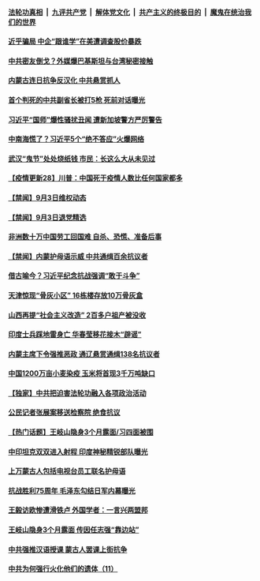 

####  [法轮功真相](../../../../basic/blob/master/README.md?t=09041531) &nbsp;|&nbsp; [九评共产党](../../../../9ping.md/blob/master/README.md?t=09041531) &nbsp;|&nbsp; [解体党文化](../../../../jtdwh.md/blob/master/README.md?t=09041531)  &nbsp;|&nbsp; [共产主义的终极目的](../../../../gczydzjmd.md/blob/master/README.md?t=09041531) &nbsp;|&nbsp; [魔鬼在统治我们的世界](../../../../mgztzwmdsj.md/blob/master/README.md?t=09041531) 

#### [近乎骗局 中企“跟谁学”在美遭调查股价暴跌](../pages/prog204/a102933441.md?t=09041531) 

#### [中共密友倒戈？外媒爆巴基斯坦与台湾秘密接触](../pages/prog204/a102933429.md?t=09041531) 

#### [内蒙古连日抗争反汉化 中共悬赏抓人](../pages/prog204/a102933400.md?t=09041531) 

#### [首个判死的中共副省长被打5枪 死前对话曝光](../pages/prog204/a102933355.md?t=09041531) 

#### [习近平“国师”爆性骚扰丑闻 遭新加坡警方严厉警告](../pages/prog204/a102933357.md?t=09041531) 

#### [中南海慌了？习近平5个“绝不答应”火爆网络](../pages/prog204/a102933318.md?t=09041531) 

#### [武汉“鬼节”处处烧纸钱 市民：长这么大从未见过](../pages/prog204/a102933317.md?t=09041531) 


#### [【疫情更新28】川普：中国死于疫情人数比任何国家都多](../pages/prog204/a102931621.md?t=09041531) 


#### [【禁闻】9月3日维权动态](../pages/prog204/a102933219.md?t=09041531) 

#### [【禁闻】9月3日退党精选](../pages/prog204/a102933227.md?t=09041531) 

#### [非洲数十万中国劳工回国难 自杀、恐慌、准备后事](../pages/prog204/a102933169.md?t=09041531) 

#### [【禁闻】内蒙护母语示威 中共通缉百余抗议者](../pages/prog204/a102933194.md?t=09041531) 

#### [借古喻今？习近平纪念抗战强调“敢于斗争”](../pages/prog204/a102933124.md?t=09041531) 

#### [天津惊现“骨灰小区” 16栋楼存放10万骨灰盒](../pages/prog204/a102933114.md?t=09041531) 

#### [山西再提“社会主义改造” 2百多户祖产被没收](../pages/prog204/a102933097.md?t=09041531) 

#### [印度士兵踩地雷身亡 华春莹移花接木“辟谣”](../pages/prog204/a102932977.md?t=09041531) 

#### [内蒙主席下令强推恶政 通辽悬赏通缉138名抗议者](../pages/prog204/a102932990.md?t=09041531) 

#### [中国1200万亩小麦染疫 玉米将首现3千万吨缺口](../pages/prog204/a102933055.md?t=09041531) 

#### [【独家】中共把迫害法轮功融入各项政治活动](../pages/prog204/a102932998.md?t=09041531) 

#### [公民记者张展案移送检察院 绝食抗议](../pages/prog204/a102932860.md?t=09041531) 

#### [【热门话题】王岐山隐身3个月露面/习四面被围](../pages/prog204/a102932837.md?t=09041531) 

#### [中印坦克双双进入射程 印度神秘精锐部队曝光](../pages/prog204/a102932846.md?t=09041531) 

#### [上万蒙古人包括电视台员工联名护母语](../pages/prog204/a102932839.md?t=09041531) 

#### [抗战胜利75周年 毛泽东勾结日军内幕曝光](../pages/prog204/a102932739.md?t=09041531) 

#### [王毅访欧惨遭滑铁卢 外国学者：一言兴两盟邦](../pages/prog204/a102932721.md?t=09041531) 

#### [王岐山隐身3个月露面 传因任志强“靠边站”](../pages/prog204/a102932724.md?t=09041531) 

#### [中共强推汉语授课 蒙古人罢课上街抗争](../pages/prog204/a102932702.md?t=09041531) 

#### [中共为何强行火化他们的遗体（11）](../pages/prog204/a102932673.md?t=09041531) 

